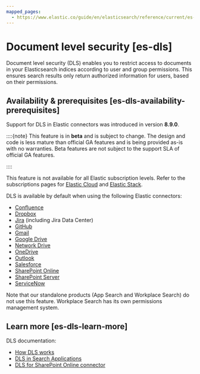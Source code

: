 ```yaml
---
mapped_pages:
  - https://www.elastic.co/guide/en/elasticsearch/reference/current/es-dls.html
---
```


# Document level security [es-dls]

Document level security (DLS) enables you to restrict access to documents in your Elasticsearch indices according to user and group permissions. This ensures search results only return authorized information for users, based on their permissions.


## Availability & prerequisites [es-dls-availability-prerequisites]

Support for DLS in Elastic connectors was introduced in version **8.9.0**.

::::{note}
This feature is in **beta** and is subject to change. The design and code is less mature than official GA features and is being provided as-is with no warranties. Beta features are not subject to the support SLA of official GA features.

::::


This feature is not available for all Elastic subscription levels. Refer to the subscriptions pages for [Elastic Cloud](https://www.elastic.co/subscriptions/cloud) and [Elastic Stack](https://www.elastic.co/subscriptions).

DLS is available by default when using the following Elastic connectors:

* [Confluence](/reference/search-connectors/es-connectors-confluence.md)
* [Dropbox](/reference/search-connectors/es-connectors-dropbox.md)
* [Jira](/reference/search-connectors/es-connectors-jira.md) (including Jira Data Center)
* [GitHub](/reference/search-connectors/es-connectors-github.md)
* [Gmail](/reference/search-connectors/es-connectors-gmail.md)
* [Google Drive](/reference/search-connectors/es-connectors-google-drive.md)
* [Network Drive](/reference/search-connectors/es-connectors-network-drive.md)
* [OneDrive](/reference/search-connectors/es-connectors-onedrive.md)
* [Outlook](/reference/search-connectors/es-connectors-outlook.md)
* [Salesforce](/reference/search-connectors/es-connectors-salesforce.md)
* [SharePoint Online](/reference/search-connectors/es-connectors-sharepoint-online.md)
* [SharePoint Server](/reference/search-connectors/es-connectors-sharepoint.md)
* [ServiceNow](/reference/search-connectors/es-connectors-servicenow.md)

Note that our standalone products (App Search and Workplace Search) do not use this feature. Workplace Search has its own permissions management system.


## Learn more [es-dls-learn-more]

DLS documentation:

* [How DLS works](/reference/search-connectors/es-dls-overview.md)
* [DLS in Search Applications](/reference/search-connectors/es-dls-e2e-guide.md)
* [DLS for SharePoint Online connector](/reference/search-connectors/es-connectors-sharepoint-online.md#es-connectors-sharepoint-online-client-configuration)



